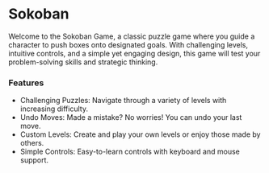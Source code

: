 # Sokoban
Welcome to the Sokoban Game, a classic puzzle game where you guide a character to push boxes onto designated goals. With challenging levels, intuitive controls, and a simple yet engaging design, this game will test your problem-solving skills and strategic thinking.

### Features
- Challenging Puzzles: Navigate through a variety of levels with increasing difficulty.
- Undo Moves: Made a mistake? No worries! You can undo your last move.
- Custom Levels: Create and play your own levels or enjoy those made by others.
- Simple Controls: Easy-to-learn controls with keyboard and mouse support.
